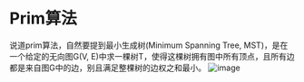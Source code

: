 # Prim算法
说道prim算法，自然要提到最小生成树(Minimum Spanning Tree, MST)，是在一个给定的无向图G(V, E)中求一棵树T，使得这棵树拥有图中所有顶点，且所有边都是来自图G中的边，别且满足整棵树的边权之和最小。
![image](https://github.com/Jaborie203/Review-Data-Structure/tree/master/%E5%9B%BE/images/mst.gif)
